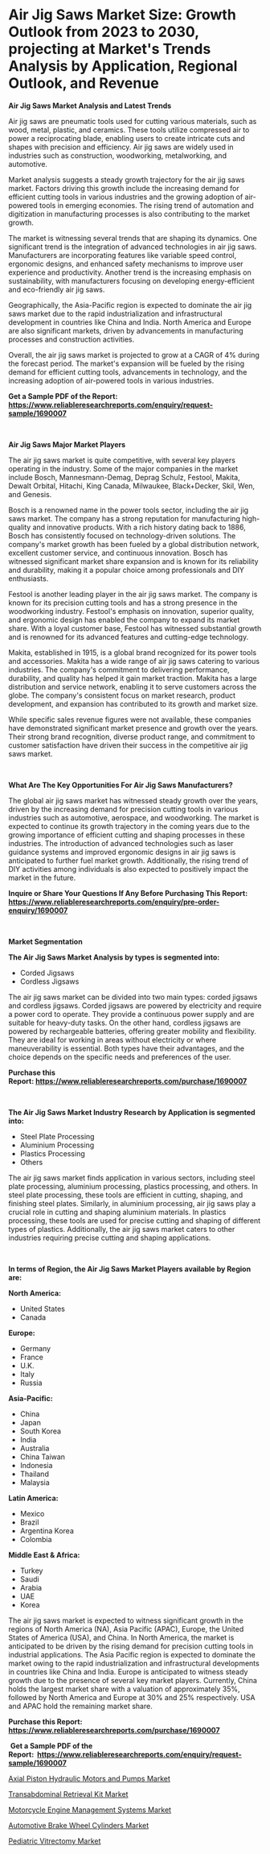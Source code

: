 <p><h1>Air Jig Saws Market Size: Growth Outlook from 2023 to 2030, projecting at Market's Trends Analysis by Application, Regional Outlook, and Revenue</h1></p><p><strong>Air Jig Saws Market Analysis and Latest Trends</strong></p>
<p><p>Air jig saws are pneumatic tools used for cutting various materials, such as wood, metal, plastic, and ceramics. These tools utilize compressed air to power a reciprocating blade, enabling users to create intricate cuts and shapes with precision and efficiency. Air jig saws are widely used in industries such as construction, woodworking, metalworking, and automotive.</p><p>Market analysis suggests a steady growth trajectory for the air jig saws market. Factors driving this growth include the increasing demand for efficient cutting tools in various industries and the growing adoption of air-powered tools in emerging economies. The rising trend of automation and digitization in manufacturing processes is also contributing to the market growth.</p><p>The market is witnessing several trends that are shaping its dynamics. One significant trend is the integration of advanced technologies in air jig saws. Manufacturers are incorporating features like variable speed control, ergonomic designs, and enhanced safety mechanisms to improve user experience and productivity. Another trend is the increasing emphasis on sustainability, with manufacturers focusing on developing energy-efficient and eco-friendly air jig saws.</p><p>Geographically, the Asia-Pacific region is expected to dominate the air jig saws market due to the rapid industrialization and infrastructural development in countries like China and India. North America and Europe are also significant markets, driven by advancements in manufacturing processes and construction activities.</p><p>Overall, the air jig saws market is projected to grow at a CAGR of 4% during the forecast period. The market's expansion will be fueled by the rising demand for efficient cutting tools, advancements in technology, and the increasing adoption of air-powered tools in various industries.</p></p>
<p><strong>Get a Sample PDF of the Report:&nbsp; <a href="https://www.reliableresearchreports.com/enquiry/request-sample/1690007">https://www.reliableresearchreports.com/enquiry/request-sample/1690007</a></strong></p>
<p>&nbsp;</p>
<p><strong>Air Jig Saws Major Market Players</strong></p>
<p><p>The air jig saws market is quite competitive, with several key players operating in the industry. Some of the major companies in the market include Bosch, Mannesmann-Demag, Deprag Schulz, Festool, Makita, Dewalt Orbital, Hitachi, King Canada, Milwaukee, Black+Decker, Skil, Wen, and Genesis.</p><p>Bosch is a renowned name in the power tools sector, including the air jig saws market. The company has a strong reputation for manufacturing high-quality and innovative products. With a rich history dating back to 1886, Bosch has consistently focused on technology-driven solutions. The company's market growth has been fueled by a global distribution network, excellent customer service, and continuous innovation. Bosch has witnessed significant market share expansion and is known for its reliability and durability, making it a popular choice among professionals and DIY enthusiasts.</p><p>Festool is another leading player in the air jig saws market. The company is known for its precision cutting tools and has a strong presence in the woodworking industry. Festool's emphasis on innovation, superior quality, and ergonomic design has enabled the company to expand its market share. With a loyal customer base, Festool has witnessed substantial growth and is renowned for its advanced features and cutting-edge technology.</p><p>Makita, established in 1915, is a global brand recognized for its power tools and accessories. Makita has a wide range of air jig saws catering to various industries. The company's commitment to delivering performance, durability, and quality has helped it gain market traction. Makita has a large distribution and service network, enabling it to serve customers across the globe. The company's consistent focus on market research, product development, and expansion has contributed to its growth and market size.</p><p>While specific sales revenue figures were not available, these companies have demonstrated significant market presence and growth over the years. Their strong brand recognition, diverse product range, and commitment to customer satisfaction have driven their success in the competitive air jig saws market.</p></p>
<p>&nbsp;</p>
<p><strong>What Are The Key Opportunities For Air Jig Saws Manufacturers?</strong></p>
<p><p>The global air jig saws market has witnessed steady growth over the years, driven by the increasing demand for precision cutting tools in various industries such as automotive, aerospace, and woodworking. The market is expected to continue its growth trajectory in the coming years due to the growing importance of efficient cutting and shaping processes in these industries. The introduction of advanced technologies such as laser guidance systems and improved ergonomic designs in air jig saws is anticipated to further fuel market growth. Additionally, the rising trend of DIY activities among individuals is also expected to positively impact the market in the future.</p></p>
<p><strong>Inquire or Share Your Questions If Any Before Purchasing This Report: <a href="https://www.reliableresearchreports.com/enquiry/pre-order-enquiry/1690007">https://www.reliableresearchreports.com/enquiry/pre-order-enquiry/1690007</a></strong></p>
<p>&nbsp;</p>
<p><strong>Market Segmentation</strong></p>
<p><strong>The Air Jig Saws Market Analysis by types is segmented into:</strong></p>
<p><ul><li>Corded Jigsaws</li><li>Cordless Jigsaws</li></ul></p>
<p><p>The air jig saws market can be divided into two main types: corded jigsaws and cordless jigsaws. Corded jigsaws are powered by electricity and require a power cord to operate. They provide a continuous power supply and are suitable for heavy-duty tasks. On the other hand, cordless jigsaws are powered by rechargeable batteries, offering greater mobility and flexibility. They are ideal for working in areas without electricity or where maneuverability is essential. Both types have their advantages, and the choice depends on the specific needs and preferences of the user.</p></p>
<p><strong>Purchase this Report:&nbsp;<a href="https://www.reliableresearchreports.com/purchase/1690007">https://www.reliableresearchreports.com/purchase/1690007</a></strong></p>
<p>&nbsp;</p>
<p><strong>The Air Jig Saws Market Industry Research by Application is segmented into:</strong></p>
<p><ul><li>Steel Plate Processing</li><li>Aluminium Processing</li><li>Plastics Processing</li><li>Others</li></ul></p>
<p><p>The air jig saws market finds application in various sectors, including steel plate processing, aluminium processing, plastics processing, and others. In steel plate processing, these tools are efficient in cutting, shaping, and finishing steel plates. Similarly, in aluminium processing, air jig saws play a crucial role in cutting and shaping aluminium materials. In plastics processing, these tools are used for precise cutting and shaping of different types of plastics. Additionally, the air jig saws market caters to other industries requiring precise cutting and shaping applications.</p></p>
<p>&nbsp;</p>
<p><strong>In terms of Region, the Air Jig Saws Market Players available by Region are:</strong></p>
<p>
    <p> <strong> North America: </strong>
        <ul>
            <li>United States</li>
            <li>Canada</li>
        </ul>
        </p> 
    <p> <strong> Europe: </strong>
        <ul>
            <li>Germany</li>
            <li>France</li>
            <li>U.K.</li>
            <li>Italy</li>
            <li>Russia</li>
        </ul>
        </p> 
    <p> <strong> Asia-Pacific: </strong>
        <ul>
            <li>China</li>
            <li>Japan</li>
            <li>South Korea</li>
            <li>India</li>
            <li>Australia</li>
            <li>China Taiwan</li>
            <li>Indonesia</li>
            <li>Thailand</li>
            <li>Malaysia</li>
        </ul>
        </p> 
    <p> <strong> Latin America: </strong>
        <ul>
            <li>Mexico</li>
            <li>Brazil</li>
            <li>Argentina Korea</li>
            <li>Colombia</li>
        </ul>
        </p> 
    <p> <strong> Middle East & Africa: </strong>
        <ul>
            <li>Turkey</li>
            <li>Saudi</li>
            <li>Arabia</li>
            <li>UAE</li>
            <li>Korea</li>
        </ul>
    </p>
    </p>
<p><p>The air jig saws market is expected to witness significant growth in the regions of North America (NA), Asia Pacific (APAC), Europe, the United States of America (USA), and China. In North America, the market is anticipated to be driven by the rising demand for precision cutting tools in industrial applications. The Asia Pacific region is expected to dominate the market owing to the rapid industrialization and infrastructural developments in countries like China and India. Europe is anticipated to witness steady growth due to the presence of several key market players. Currently, China holds the largest market share with a valuation of approximately 35%, followed by North America and Europe at 30% and 25% respectively. USA and APAC hold the remaining market share.</p></p>
<p><strong>Purchase this Report: <a href="https://www.reliableresearchreports.com/purchase/1690007">https://www.reliableresearchreports.com/purchase/1690007</a></strong></p>
<p>&nbsp;<strong>Get a Sample PDF of the Report:&nbsp;&nbsp;<a href="https://www.reliableresearchreports.com/enquiry/request-sample/1690007">https://www.reliableresearchreports.com/enquiry/request-sample/1690007</a></strong></p>
<p><strong></strong></p>
<p><p><a href="https://medium.com/@loretashyti01/axial-piston-hydraulic-motors-and-pumps-market-trends-and-market-analysis-forecasted-for-period-d56d8007e0e6">Axial Piston Hydraulic Motors and Pumps Market</a></p><p><a href="https://www.linkedin.com/pulse/transabdominal-retrieval-kit-market-research-report-provides-csthe/">Transabdominal Retrieval Kit Market</a></p><p><a href="https://github.com/rahu1501/Market-Research-Report-List-1/blob/main/motorcycle-engine-management-systems-market.md">Motorcycle Engine Management Systems Market</a></p><p><a href="https://medium.com/@sarademiri71/automotive-brake-wheel-cylinders-market-the-key-to-successful-business-strategy-forecast-till-2030-ad822d5efc24">Automotive Brake Wheel Cylinders Market</a></p><p><a href="https://www.linkedin.com/pulse/pediatric-vitrectomy-market-size-2023-2030-global-industrial-rpsve/">Pediatric Vitrectomy Market</a></p></p>